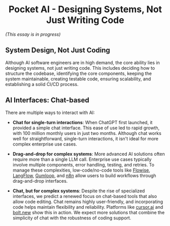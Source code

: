 <h1 align="center">Pocket AI - Designing Systems, Not Just Writing Code</h1>

*(This essay is in progress)*

## System Design, Not Just Coding

Although AI software engineers are in high demand, the core ability lies in designing systems, not just writing code. This includes deciding how to structure the codebase, identifying the core components, keeping the system maintainable, creating testable code, ensuring scalability, and establishing a solid CI/CD process.

## AI Interfaces: Chat-based

There are multiple ways to interact with AI:

- **Chat for single-turn interactions**: When ChatGPT first launched, it provided a simple chat interface. This ease of use led to rapid growth, with 100 million monthly users in just two months. Although chat works well for straightforward, single-turn interactions, it isn't ideal for more complex enterprise use cases.

- **Drag-and-drop for complex systems**: More advanced AI solutions often require more than a single LLM call. Enterprise use cases typically involve multiple components, error handling, testing, and retries. To manage these complexities, low-code/no-code tools like [Flowise](https://flowise.ai/), [LangFlow](https://langflow.com/), [Gumloop](https://gumloop.com/), and [n8n](https://n8n.io/) allow users to build workflows through drag-and-drop interfaces.

- **Chat, but for complex systems**: Despite the rise of specialized interfaces, we predict a renewed focus on chat-based tools that also allow code editing. Chat remains highly user-friendly, and incorporating code helps maintain flexibility and reliability. Platforms like [cursor.ai](https://www.cursor.com/) and [bolt.new](https://bolt.new/) show this in action. We expect more solutions that combine the simplicity of chat with the robustness of coding support.
